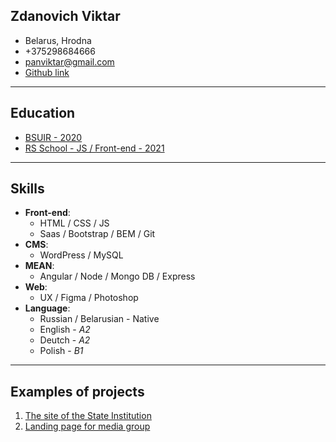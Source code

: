 ## Zdanovich Viktar

- Belarus, Hrodna
- +375298684666
- [panviktar@gmail.com](mailto:panviktar@gmail.com)
- [Github link](https://github.com/panviktar)

---

## Education

- [BSUIR - 2020](https://www.bsuir.by "Belarusian State University of Informatics and Radioelectronics")
- [RS School - JS / Front-end - 2021](https://rs.school/)

---

## Skills

- **Front-end**:
  - HTML / CSS / JS
  - Saas / Bootstrap / BEM / Git
- **CMS**:
  - WordPress / MySQL
- **MEAN**:
  - Angular / Node / Mongo DB / Express
- **Web**:
  - UX / Figma / Photoshop
- **Language**:
  - Russian / Belarusian - Native
  - English - _A2_
  - Deutch - _A2_
  - Polish - _B1_

---

## Examples of projects

1.  [The site of the State Institution](https://rs.school/ "Center for Hygiene and Epidemiology")
2.  [Landing page for media group](http://15cek.com/ "15cek")
